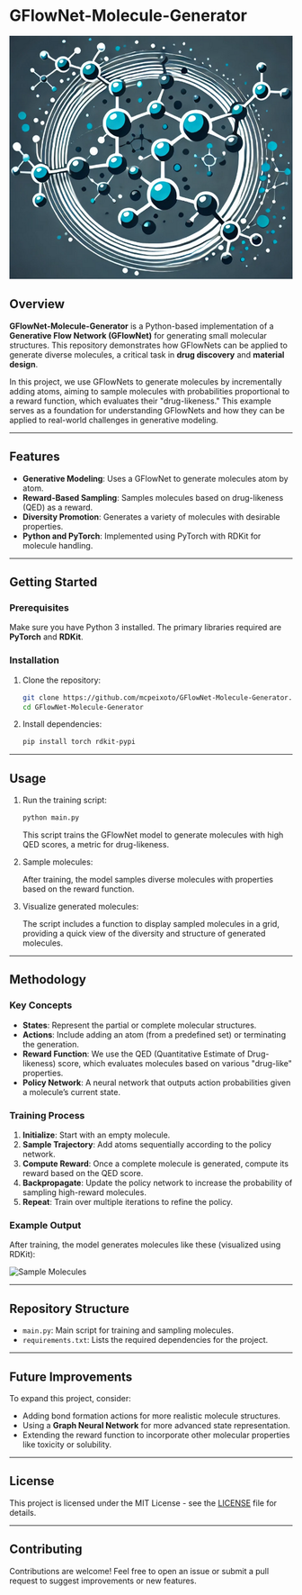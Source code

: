 # GFlowNet-Molecule-Generator

![Molecule Generation](./logo.png)

## Overview

**GFlowNet-Molecule-Generator** is a Python-based implementation of a **Generative Flow Network (GFlowNet)** for generating small molecular structures. This repository demonstrates how GFlowNets can be applied to generate diverse molecules, a critical task in **drug discovery** and **material design**.

In this project, we use GFlowNets to generate molecules by incrementally adding atoms, aiming to sample molecules with probabilities proportional to a reward function, which evaluates their "drug-likeness." This example serves as a foundation for understanding GFlowNets and how they can be applied to real-world challenges in generative modeling.

---

## Features

- **Generative Modeling**: Uses a GFlowNet to generate molecules atom by atom.
- **Reward-Based Sampling**: Samples molecules based on drug-likeness (QED) as a reward.
- **Diversity Promotion**: Generates a variety of molecules with desirable properties.
- **Python and PyTorch**: Implemented using PyTorch with RDKit for molecule handling.

---

## Getting Started

### Prerequisites

Make sure you have Python 3 installed. The primary libraries required are **PyTorch** and **RDKit**.

### Installation

1. Clone the repository:

   ```bash
   git clone https://github.com/mcpeixoto/GFlowNet-Molecule-Generator.git
   cd GFlowNet-Molecule-Generator
   ```

2. Install dependencies:

   ```bash
   pip install torch rdkit-pypi
   ```

---

## Usage

1. Run the training script:

   ```bash
   python main.py
   ```

   This script trains the GFlowNet model to generate molecules with high QED scores, a metric for drug-likeness.

2. Sample molecules:

   After training, the model samples diverse molecules with properties based on the reward function.

3. Visualize generated molecules:

   The script includes a function to display sampled molecules in a grid, providing a quick view of the diversity and structure of generated molecules.

---

## Methodology

### Key Concepts

- **States**: Represent the partial or complete molecular structures.
- **Actions**: Include adding an atom (from a predefined set) or terminating the generation.
- **Reward Function**: We use the QED (Quantitative Estimate of Drug-likeness) score, which evaluates molecules based on various "drug-like" properties.
- **Policy Network**: A neural network that outputs action probabilities given a molecule’s current state.

### Training Process

1. **Initialize**: Start with an empty molecule.
2. **Sample Trajectory**: Add atoms sequentially according to the policy network.
3. **Compute Reward**: Once a complete molecule is generated, compute its reward based on the QED score.
4. **Backpropagate**: Update the policy network to increase the probability of sampling high-reward molecules.
5. **Repeat**: Train over multiple iterations to refine the policy.

### Example Output

After training, the model generates molecules like these (visualized using RDKit):

![Sample Molecules](https://miro.medium.com/max/1400/1*sample_molecules_grid.png)

---

## Repository Structure

- `main.py`: Main script for training and sampling molecules.
- `requirements.txt`: Lists the required dependencies for the project.

---

## Future Improvements

To expand this project, consider:

- Adding bond formation actions for more realistic molecule structures.
- Using a **Graph Neural Network** for more advanced state representation.
- Extending the reward function to incorporate other molecular properties like toxicity or solubility.

---

## License

This project is licensed under the MIT License - see the [LICENSE](LICENSE) file for details.

---

## Contributing

Contributions are welcome! Feel free to open an issue or submit a pull request to suggest improvements or new features.
